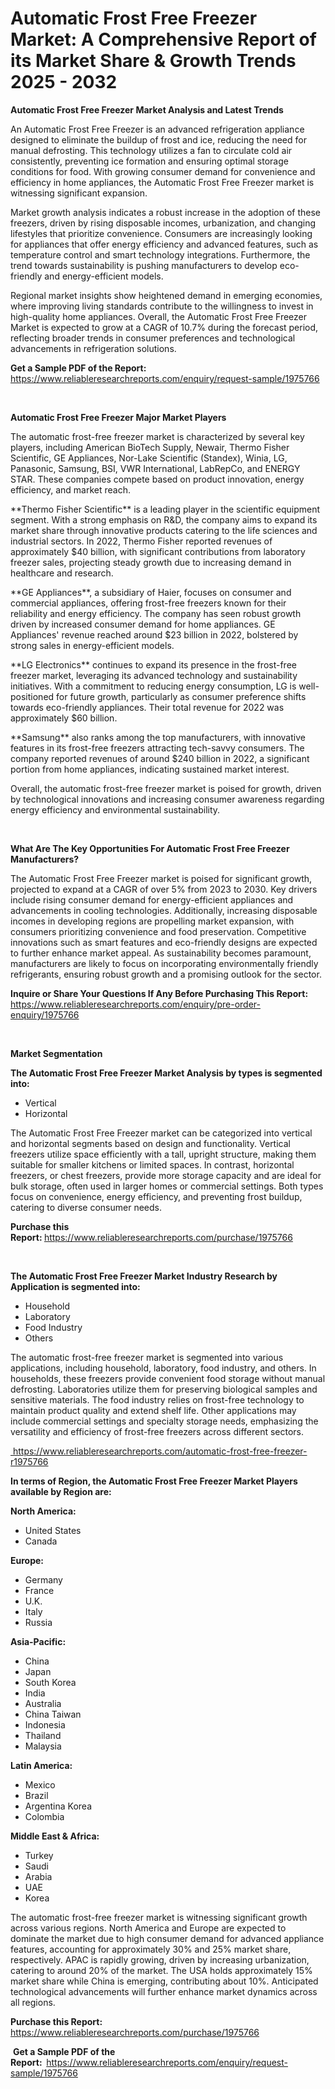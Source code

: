 <p><h1>Automatic Frost Free Freezer Market: A Comprehensive Report of its Market Share & Growth Trends 2025 - 2032</h1></p><p><strong>Automatic Frost Free Freezer Market Analysis and Latest Trends</strong></p>
<p><p>An Automatic Frost Free Freezer is an advanced refrigeration appliance designed to eliminate the buildup of frost and ice, reducing the need for manual defrosting. This technology utilizes a fan to circulate cold air consistently, preventing ice formation and ensuring optimal storage conditions for food. With growing consumer demand for convenience and efficiency in home appliances, the Automatic Frost Free Freezer market is witnessing significant expansion.</p><p>Market growth analysis indicates a robust increase in the adoption of these freezers, driven by rising disposable incomes, urbanization, and changing lifestyles that prioritize convenience. Consumers are increasingly looking for appliances that offer energy efficiency and advanced features, such as temperature control and smart technology integrations. Furthermore, the trend towards sustainability is pushing manufacturers to develop eco-friendly and energy-efficient models.</p><p>Regional market insights show heightened demand in emerging economies, where improving living standards contribute to the willingness to invest in high-quality home appliances. Overall, the Automatic Frost Free Freezer Market is expected to grow at a CAGR of 10.7% during the forecast period, reflecting broader trends in consumer preferences and technological advancements in refrigeration solutions.</p></p>
<p><strong>Get a Sample PDF of the Report:&nbsp;</strong> <a href="https://www.reliableresearchreports.com/enquiry/request-sample/1975766?utm_campaign=3213&utm_medium=2&utm_source=Github&utm_content=ia&utm_term=12042025&utm_id=automatic-frost-free-freezer">https://www.reliableresearchreports.com/enquiry/request-sample/1975766</a></p>
<p>&nbsp;</p>
<p><strong>Automatic Frost Free Freezer Major Market Players</strong></p>
<p><p>The automatic frost-free freezer market is characterized by several key players, including American BioTech Supply, Newair, Thermo Fisher Scientific, GE Appliances, Nor-Lake Scientific (Standex), Winia, LG, Panasonic, Samsung, BSI, VWR International, LabRepCo, and ENERGY STAR. These companies compete based on product innovation, energy efficiency, and market reach.</p><p>**Thermo Fisher Scientific** is a leading player in the scientific equipment segment. With a strong emphasis on R&D, the company aims to expand its market share through innovative products catering to the life sciences and industrial sectors. In 2022, Thermo Fisher reported revenues of approximately $40 billion, with significant contributions from laboratory freezer sales, projecting steady growth due to increasing demand in healthcare and research.</p><p>**GE Appliances**, a subsidiary of Haier, focuses on consumer and commercial appliances, offering frost-free freezers known for their reliability and energy efficiency. The company has seen robust growth driven by increased consumer demand for home appliances. GE Appliances' revenue reached around $23 billion in 2022, bolstered by strong sales in energy-efficient models.</p><p>**LG Electronics** continues to expand its presence in the frost-free freezer market, leveraging its advanced technology and sustainability initiatives. With a commitment to reducing energy consumption, LG is well-positioned for future growth, particularly as consumer preference shifts towards eco-friendly appliances. Their total revenue for 2022 was approximately $60 billion.</p><p>**Samsung** also ranks among the top manufacturers, with innovative features in its frost-free freezers attracting tech-savvy consumers. The company reported revenues of around $240 billion in 2022, a significant portion from home appliances, indicating sustained market interest.</p><p>Overall, the automatic frost-free freezer market is poised for growth, driven by technological innovations and increasing consumer awareness regarding energy efficiency and environmental sustainability.</p></p>
<p>&nbsp;</p>
<p><strong>What Are The Key Opportunities For Automatic Frost Free Freezer Manufacturers?</strong></p>
<p><p>The Automatic Frost Free Freezer market is poised for significant growth, projected to expand at a CAGR of over 5% from 2023 to 2030. Key drivers include rising consumer demand for energy-efficient appliances and advancements in cooling technologies. Additionally, increasing disposable incomes in developing regions are propelling market expansion, with consumers prioritizing convenience and food preservation. Competitive innovations such as smart features and eco-friendly designs are expected to further enhance market appeal. As sustainability becomes paramount, manufacturers are likely to focus on incorporating environmentally friendly refrigerants, ensuring robust growth and a promising outlook for the sector.</p></p>
<p><strong>Inquire or Share Your Questions If Any Before Purchasing This Report:</strong> <a href="https://www.reliableresearchreports.com/enquiry/pre-order-enquiry/1975766?utm_campaign=3213&utm_medium=2&utm_source=Github&utm_content=ia&utm_term=12042025&utm_id=automatic-frost-free-freezer">https://www.reliableresearchreports.com/enquiry/pre-order-enquiry/1975766</a></p>
<p>&nbsp;</p>
<p><strong>Market Segmentation</strong></p>
<p><strong>The Automatic Frost Free Freezer Market Analysis by types is segmented into:</strong></p>
<p><ul><li>Vertical</li><li>Horizontal</li></ul></p>
<p><p>The Automatic Frost Free Freezer market can be categorized into vertical and horizontal segments based on design and functionality. Vertical freezers utilize space efficiently with a tall, upright structure, making them suitable for smaller kitchens or limited spaces. In contrast, horizontal freezers, or chest freezers, provide more storage capacity and are ideal for bulk storage, often used in larger homes or commercial settings. Both types focus on convenience, energy efficiency, and preventing frost buildup, catering to diverse consumer needs.</p></p>
<p><strong>Purchase this Report:&nbsp;</strong><a href="https://www.reliableresearchreports.com/purchase/1975766?utm_campaign=3213&utm_medium=2&utm_source=Github&utm_content=ia&utm_term=12042025&utm_id=automatic-frost-free-freezer">https://www.reliableresearchreports.com/purchase/1975766</a></p>
<p>&nbsp;</p>
<p><strong>The Automatic Frost Free Freezer Market Industry Research by Application is segmented into:</strong></p>
<p><ul><li>Household</li><li>Laboratory</li><li>Food Industry</li><li>Others</li></ul></p>
<p><p>The automatic frost-free freezer market is segmented into various applications, including household, laboratory, food industry, and others. In households, these freezers provide convenient food storage without manual defrosting. Laboratories utilize them for preserving biological samples and sensitive materials. The food industry relies on frost-free technology to maintain product quality and extend shelf life. Other applications may include commercial settings and specialty storage needs, emphasizing the versatility and efficiency of frost-free freezers across different sectors.</p></p>
<p><a href="https://www.reliableresearchreports.com/automatic-frost-free-freezer-r1975766?utm_campaign=3213&utm_medium=2&utm_source=Github&utm_content=ia&utm_term=12042025&utm_id=automatic-frost-free-freezer">&nbsp;https://www.reliableresearchreports.com/automatic-frost-free-freezer-r1975766</a></p>
<p><strong>In terms of Region, the Automatic Frost Free Freezer Market Players available by Region are:</strong></p>
<p>
    <p> <strong> North America: </strong>
        <ul>
            <li>United States</li>
            <li>Canada</li>
        </ul>
        </p> 
    <p> <strong> Europe: </strong>
        <ul>
            <li>Germany</li>
            <li>France</li>
            <li>U.K.</li>
            <li>Italy</li>
            <li>Russia</li>
        </ul>
        </p> 
    <p> <strong> Asia-Pacific: </strong>
        <ul>
            <li>China</li>
            <li>Japan</li>
            <li>South Korea</li>
            <li>India</li>
            <li>Australia</li>
            <li>China Taiwan</li>
            <li>Indonesia</li>
            <li>Thailand</li>
            <li>Malaysia</li>
        </ul>
        </p> 
    <p> <strong> Latin America: </strong>
        <ul>
            <li>Mexico</li>
            <li>Brazil</li>
            <li>Argentina Korea</li>
            <li>Colombia</li>
        </ul>
        </p> 
    <p> <strong> Middle East & Africa: </strong>
        <ul>
            <li>Turkey</li>
            <li>Saudi</li>
            <li>Arabia</li>
            <li>UAE</li>
            <li>Korea</li>
        </ul>
    </p>
    </p>
<p><p>The automatic frost-free freezer market is witnessing significant growth across various regions. North America and Europe are expected to dominate the market due to high consumer demand for advanced appliance features, accounting for approximately 30% and 25% market share, respectively. APAC is rapidly growing, driven by increasing urbanization, catering to around 20% of the market. The USA holds approximately 15% market share while China is emerging, contributing about 10%. Anticipated technological advancements will further enhance market dynamics across all regions.</p></p>
<p><strong>Purchase this Report: </strong><a href="https://www.reliableresearchreports.com/purchase/1975766?utm_campaign=3213&utm_medium=2&utm_source=Github&utm_content=ia&utm_term=12042025&utm_id=automatic-frost-free-freezer">https://www.reliableresearchreports.com/purchase/1975766</a></p>
<p>&nbsp;<strong>Get a Sample PDF of the Report:&nbsp;&nbsp;</strong><a href="https://www.reliableresearchreports.com/enquiry/request-sample/1975766?utm_campaign=3213&utm_medium=2&utm_source=Github&utm_content=ia&utm_term=12042025&utm_id=automatic-frost-free-freezer">https://www.reliableresearchreports.com/enquiry/request-sample/1975766</a></p>
<p><strong></strong></p>
<p><p></p><p></p><p></p></p>
